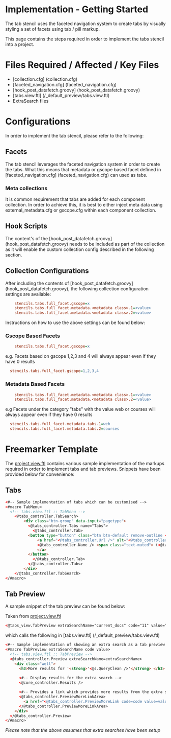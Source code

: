 Implementation - Getting Started
=================

The tab stencil uses the faceted navigation system to create tabs by visually styling a set of facets using tab / pill markup.

This page contains the steps required in order to implement the tabs stencil into a project. 

# Files Required / Affected / Key Files

* [collection.cfg] (collection.cfg)
* [faceted_navigation.cfg] (faceted_navigation.cfg)
* [hook_post_datafetch.groovy] (hook_post_datafetch.groovy)
* [tabs.view.ftl] (/_default_preview/tabs.view.ftl)
* ExtraSearch files

# Configurations

In order to implement the tab stencil, please refer to the following:

## Facets

The tab stencil leverages the faceted navigation system in order to create the tabs. What this means that metadata or gscope based facet defined in [faceted_navigation.cfg] (faceted_navigation.cfg) can used as tabs. 

### Meta collections

It is common requirement that tabs are added for each component collection. In order to achieve this, it is best to either inject meta data using external_metadata.cfg or gscope.cfg within each component collection. 

<insert example here>

## Hook Scripts

The content's of the [hook_post_datafetch.groovy] (hook_post_datafetch.groovy) needs to be included as part of the collection as it will enable the custom collection config described in the following section.

<insert explanation here around any edge cases>

## Collection Configurations

After including the contents of [hook_post_datafetch.groovy] (hook_post_datafetch.groovy), the following collection configuration settings are available:

```ini
	stencils.tabs.full_facet.gscope=x
	stencils.tabs.full_facet.metadata.<metadata class>.1=<value>
	stencils.tabs.full_facet.metadata.<metadata class>.2=<value>
```

Instructions on how to use the above settings can be found below:

### Gscope Based Facets
```ini
	stencils.tabs.full_facet.gscope=x
```

e.g. Facets based on gscope 1,2,3 and 4 will always appear even if they have 0 results
```ini
  stencils.tabs.full_facet.gscope=1,2,3,4
```

### Metadata Based Facets
```ini
	stencils.tabs.full_facet.metadata.<metadata class>.1=<value>
	stencils.tabs.full_facet.metadata.<metadata class>.2=<value>
```

e.g Facets under the category "tabs" with the value web or courses will always appear even if they have 0 results

```ini
  stencils.tabs.full_facet.metadata.tabs.1=web
  stencils.tabs.full_facet.metadata.tabs.2=courses      
```

# Freemarker Template

The [project.view.ftl](default_preview/project.view.ftl) contains various sample implementation of the markups required in order to implement tabs and tab previews. Snippets have been provided below for convenience: 

## Tabs

```html
<#-- Sample implementation of tabs which can be customised --> 
<#macro TabMenu>
  <!-- tabs.view.ftl :: TabMenu -->
	<@tabs_controller.TabSearch> 
		<div class="btn-group" data-input="pagetype">
		  <@tabs_controller.Tabs name="Tabs">
		  	<@tabs_controller.Tab>
          <button type="button" class="btn btn-default remove-outline <@tabs_controller.IsActive>active</@tabs_controller.IsActive> <@tabs_controller.IsDisabled>disabled</@tabs_controller.IsDisabled>">
  		      <a href="<@tabs_controller.Url />" alt="<@tabs_controller.Name />" title="<@tabs_controller.Name />">
              <@tabs_controller.Name /> <span class="text-muted"> (<@tabs_controller.Count />) </span>
  		      </a>
          </button>              
		    </@tabs_controller.Tab>
		  </@tabs_controller.Tabs>    
		</div>
	</@tabs_controller.TabSearch>
</#macro>
```

## Tab Preview

A sample snippet of the tab preview can be found below:

Taken from [project.view.ftl](default_preview/project.view.ftl) 
```html
<@tabs_view.TabPreview extraSearchName="current_docs" code="11" value="Current Docs" />
```

which calls the following in [tabs.view.ftl] (/_default_preview/tabs.view.ftl)

```html
<#-- Sample implementation of showing an extra search as a tab preview -->
<#macro TabPreview extraSearchName code value>
  <!-- tabs.view.ftl :: TabPreview -->
  <@tabs_controller.Preview extraSearchName=extraSearchName>
    <div class="well">         
      <h3>More results for '<strong>'<@s.QueryClean />'</strong> </h3>
      
      <#-- Display results for the extra search -->
      <@core_controller.Results />

      <#-- Provides a link which provides more results from the extra search -->
      <@tabs_controller.PreviewMoreLinkArea>
        <a href="<@tabs_controller.PreviewMoreLink code=code value=value />"> <span class="glyphicon glyphicon-plus"></span> More results from this collection</a>
      </@tabs_controller.PreviewMoreLinkArea>                   
    </div>
  </@tabs_controller.Preview>
</#macro>
```

*Please note that the above assumes that extra searches have been setup*